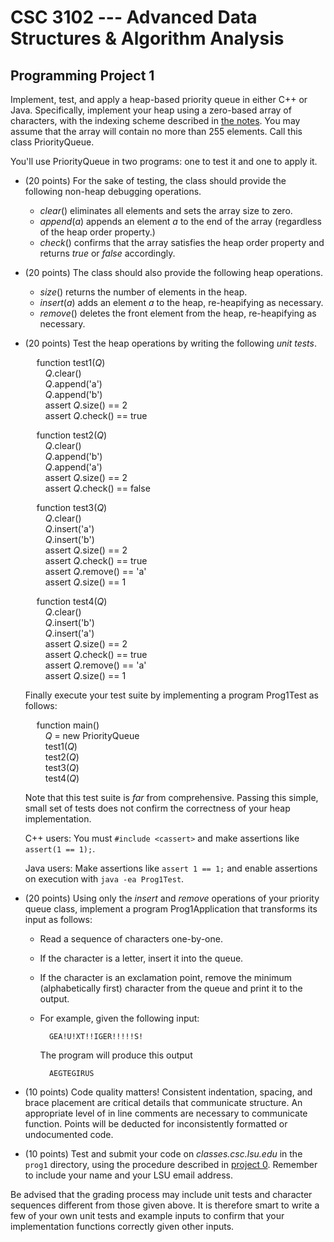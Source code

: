 # CSC 3102 --- Advanced Data Structures & Algorithm Analysis

## Programming Project 1

Implement, test, and apply a heap-based priority queue in either C++ or Java. Specifically, implement your heap using a zero-based array of characters, with the indexing scheme described in [the notes](topic5.html). You may assume that the array will contain no more than 255 elements. Call this class PriorityQueue.

You'll use PriorityQueue in two programs: one to test it and one to apply it.

- (20 points) For the sake of testing, the class should provide the following non-heap debugging operations.

	- *clear*() eliminates all elements and sets the array size to zero.
	- *append*($a$) appends an element $a$ to the end of the array (regardless of the heap order property.)
	- *check*() confirms that the array satisfies the heap order property and returns *true* or *false* accordingly.

- (20 points) The class should also provide the following heap operations.

	- *size*() returns the number of elements in the heap.
	- *insert*($a$) adds an element $a$ to the heap, re-heapifying as necessary.
	- *remove*() deletes the front element from the heap, re-heapifying as necessary.

- (20 points) Test the heap operations by writing the following *unit tests*.

	&emsp; function test1(*Q*)  
	&emsp;&emsp; *Q*.clear()  
	&emsp;&emsp; *Q*.append('a')  
	&emsp;&emsp; *Q*.append('b')  
	&emsp;&emsp; assert *Q*.size() == 2  
	&emsp;&emsp; assert *Q*.check() == true  

	&emsp; function test2(*Q*)  
	&emsp;&emsp; *Q*.clear()  
	&emsp;&emsp; *Q*.append('b')  
	&emsp;&emsp; *Q*.append('a')  
	&emsp;&emsp; assert *Q*.size() == 2  
	&emsp;&emsp; assert *Q*.check() == false  

	&emsp; function test3(*Q*)  
	&emsp;&emsp; *Q*.clear()  
	&emsp;&emsp; *Q*.insert('a')  
	&emsp;&emsp; *Q*.insert('b')  
	&emsp;&emsp; assert *Q*.size() == 2  
	&emsp;&emsp; assert *Q*.check() == true  
	&emsp;&emsp; assert *Q*.remove() == 'a'  
	&emsp;&emsp; assert *Q*.size() == 1  

	&emsp; function test4(*Q*)  
	&emsp;&emsp; *Q*.clear()  
	&emsp;&emsp; *Q*.insert('b')  
	&emsp;&emsp; *Q*.insert('a')  
	&emsp;&emsp; assert *Q*.size() == 2  
	&emsp;&emsp; assert *Q*.check() == true  
	&emsp;&emsp; assert *Q*.remove() == 'a'  
	&emsp;&emsp; assert *Q*.size() == 1  

	Finally execute your test suite by implementing a program Prog1Test as follows:

	&emsp; function main()  
	&emsp;&emsp; *Q* = new PriorityQueue  
	&emsp;&emsp; test1(*Q*)  
	&emsp;&emsp; test2(*Q*)  
	&emsp;&emsp; test3(*Q*)  
	&emsp;&emsp; test4(*Q*)  

	Note that this test suite is *far* from comprehensive. Passing this simple, small set of tests does not confirm the correctness of your heap implementation.

	C++ users: You must `#include <cassert>` and make assertions like `assert(1 == 1);`.

	Java users: Make assertions like `assert 1 == 1;` and enable assertions on execution with `java -ea Prog1Test`.

- (20 points) Using only the *insert* and *remove* operations of your priority queue class, implement a program Prog1Application that transforms its input as follows:

	- Read a sequence of characters one-by-one.

	- If the character is a letter, insert it into the queue.

	- If the character is an exclamation point, remove the minimum (alphabetically first) character from the queue and print it to the output.

	- For example, given the following input:

			GEA!U!XT!!IGER!!!!!S!

		The program will produce this output

			AEGTEGIRUS

- (10 points) Code quality matters! Consistent indentation, spacing, and brace placement are critical details that communicate structure. An appropriate level of in line comments are necessary to communicate function. Points will be deducted for inconsistently formatted or undocumented code.

- (10 points) Test and submit your code on *classes.csc.lsu.edu* in the `prog1` directory, using the procedure described in [project 0](project0.html). Remember to include your name and your LSU email address.

Be advised that the grading process may include unit tests and character sequences different from those given above. It is therefore smart to write a few of your own unit tests and example inputs to confirm that your implementation functions correctly given other inputs.
